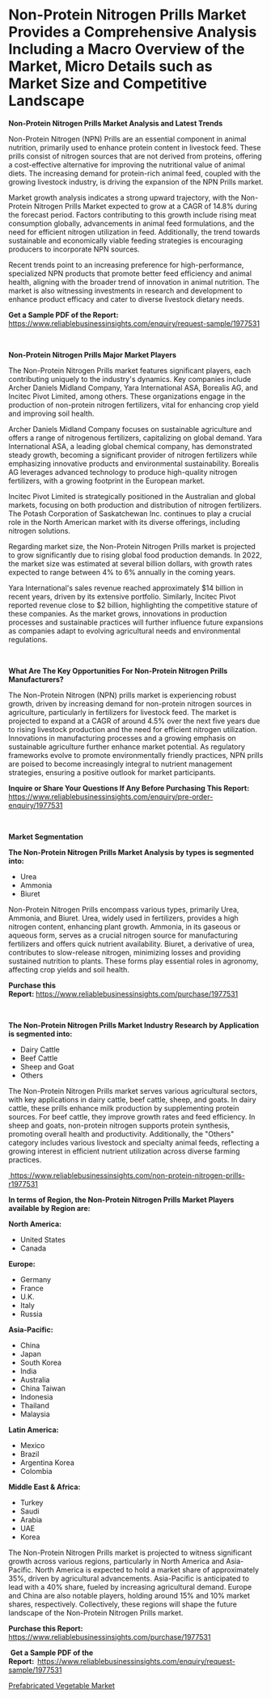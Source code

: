 <p><h1>Non-Protein Nitrogen Prills Market Provides a Comprehensive Analysis Including a Macro Overview of the Market, Micro Details such as Market Size and Competitive Landscape</h1></p><p><strong>Non-Protein Nitrogen Prills Market Analysis and Latest Trends</strong></p>
<p><p>Non-Protein Nitrogen (NPN) Prills are an essential component in animal nutrition, primarily used to enhance protein content in livestock feed. These prills consist of nitrogen sources that are not derived from proteins, offering a cost-effective alternative for improving the nutritional value of animal diets. The increasing demand for protein-rich animal feed, coupled with the growing livestock industry, is driving the expansion of the NPN Prills market.</p><p>Market growth analysis indicates a strong upward trajectory, with the Non-Protein Nitrogen Prills Market expected to grow at a CAGR of 14.8% during the forecast period. Factors contributing to this growth include rising meat consumption globally, advancements in animal feed formulations, and the need for efficient nitrogen utilization in feed. Additionally, the trend towards sustainable and economically viable feeding strategies is encouraging producers to incorporate NPN sources. </p><p>Recent trends point to an increasing preference for high-performance, specialized NPN products that promote better feed efficiency and animal health, aligning with the broader trend of innovation in animal nutrition. The market is also witnessing investments in research and development to enhance product efficacy and cater to diverse livestock dietary needs.</p></p>
<p><strong>Get a Sample PDF of the Report:&nbsp;</strong> <a href="https://www.reliablebusinessinsights.com/enquiry/request-sample/1977531?utm_campaign=2245&utm_medium=2&utm_source=Github&utm_content=ia&utm_term=15022025&utm_id=non-protein-nitrogen-prills">https://www.reliablebusinessinsights.com/enquiry/request-sample/1977531</a></p>
<p>&nbsp;</p>
<p><strong>Non-Protein Nitrogen Prills Major Market Players</strong></p>
<p><p>The Non-Protein Nitrogen Prills market features significant players, each contributing uniquely to the industry's dynamics. Key companies include Archer Daniels Midland Company, Yara International ASA, Borеalis AG, and Incitec Pivot Limited, among others. These organizations engage in the production of non-protein nitrogen fertilizers, vital for enhancing crop yield and improving soil health.</p><p>Archer Daniels Midland Company focuses on sustainable agriculture and offers a range of nitrogenous fertilizers, capitalizing on global demand. Yara International ASA, a leading global chemical company, has demonstrated steady growth, becoming a significant provider of nitrogen fertilizers while emphasizing innovative products and environmental sustainability. Borealis AG leverages advanced technology to produce high-quality nitrogen fertilizers, with a growing footprint in the European market.</p><p>Incitec Pivot Limited is strategically positioned in the Australian and global markets, focusing on both production and distribution of nitrogen fertilizers. The Potash Corporation of Saskatchewan Inc. continues to play a crucial role in the North American market with its diverse offerings, including nitrogen solutions.</p><p>Regarding market size, the Non-Protein Nitrogen Prills market is projected to grow significantly due to rising global food production demands. In 2022, the market size was estimated at several billion dollars, with growth rates expected to range between 4% to 6% annually in the coming years.</p><p>Yara International's sales revenue reached approximately $14 billion in recent years, driven by its extensive portfolio. Similarly, Incitec Pivot reported revenue close to $2 billion, highlighting the competitive stature of these companies. As the market grows, innovations in production processes and sustainable practices will further influence future expansions as companies adapt to evolving agricultural needs and environmental regulations.</p></p>
<p>&nbsp;</p>
<p><strong>What Are The Key Opportunities For Non-Protein Nitrogen Prills Manufacturers?</strong></p>
<p><p>The Non-Protein Nitrogen (NPN) prills market is experiencing robust growth, driven by increasing demand for non-protein nitrogen sources in agriculture, particularly in fertilizers for livestock feed. The market is projected to expand at a CAGR of around 4.5% over the next five years due to rising livestock production and the need for efficient nitrogen utilization. Innovations in manufacturing processes and a growing emphasis on sustainable agriculture further enhance market potential. As regulatory frameworks evolve to promote environmentally friendly practices, NPN prills are poised to become increasingly integral to nutrient management strategies, ensuring a positive outlook for market participants.</p></p>
<p><strong>Inquire or Share Your Questions If Any Before Purchasing This Report:</strong> <a href="https://www.reliablebusinessinsights.com/enquiry/pre-order-enquiry/1977531?utm_campaign=2245&utm_medium=2&utm_source=Github&utm_content=ia&utm_term=15022025&utm_id=non-protein-nitrogen-prills">https://www.reliablebusinessinsights.com/enquiry/pre-order-enquiry/1977531</a></p>
<p>&nbsp;</p>
<p><strong>Market Segmentation</strong></p>
<p><strong>The Non-Protein Nitrogen Prills Market Analysis by types is segmented into:</strong></p>
<p><ul><li>Urea</li><li>Ammonia</li><li>Biuret</li></ul></p>
<p><p>Non-Protein Nitrogen Prills encompass various types, primarily Urea, Ammonia, and Biuret. Urea, widely used in fertilizers, provides a high nitrogen content, enhancing plant growth. Ammonia, in its gaseous or aqueous form, serves as a crucial nitrogen source for manufacturing fertilizers and offers quick nutrient availability. Biuret, a derivative of urea, contributes to slow-release nitrogen, minimizing losses and providing sustained nutrition to plants. These forms play essential roles in agronomy, affecting crop yields and soil health.</p></p>
<p><strong>Purchase this Report:&nbsp;</strong><a href="https://www.reliablebusinessinsights.com/purchase/1977531?utm_campaign=2245&utm_medium=2&utm_source=Github&utm_content=ia&utm_term=15022025&utm_id=non-protein-nitrogen-prills">https://www.reliablebusinessinsights.com/purchase/1977531</a></p>
<p>&nbsp;</p>
<p><strong>The Non-Protein Nitrogen Prills Market Industry Research by Application is segmented into:</strong></p>
<p><ul><li>Dairy Cattle</li><li>Beef Cattle</li><li>Sheep and Goat</li><li>Others</li></ul></p>
<p><p>The Non-Protein Nitrogen Prills market serves various agricultural sectors, with key applications in dairy cattle, beef cattle, sheep, and goats. In dairy cattle, these prills enhance milk production by supplementing protein sources. For beef cattle, they improve growth rates and feed efficiency. In sheep and goats, non-protein nitrogen supports protein synthesis, promoting overall health and productivity. Additionally, the "Others" category includes various livestock and specialty animal feeds, reflecting a growing interest in efficient nutrient utilization across diverse farming practices.</p></p>
<p><a href="https://www.reliablebusinessinsights.com/non-protein-nitrogen-prills-r1977531?utm_campaign=2245&utm_medium=2&utm_source=Github&utm_content=ia&utm_term=15022025&utm_id=non-protein-nitrogen-prills">&nbsp;https://www.reliablebusinessinsights.com/non-protein-nitrogen-prills-r1977531</a></p>
<p><strong>In terms of Region, the Non-Protein Nitrogen Prills Market Players available by Region are:</strong></p>
<p>
    <p> <strong> North America: </strong>
        <ul>
            <li>United States</li>
            <li>Canada</li>
        </ul>
        </p> 
    <p> <strong> Europe: </strong>
        <ul>
            <li>Germany</li>
            <li>France</li>
            <li>U.K.</li>
            <li>Italy</li>
            <li>Russia</li>
        </ul>
        </p> 
    <p> <strong> Asia-Pacific: </strong>
        <ul>
            <li>China</li>
            <li>Japan</li>
            <li>South Korea</li>
            <li>India</li>
            <li>Australia</li>
            <li>China Taiwan</li>
            <li>Indonesia</li>
            <li>Thailand</li>
            <li>Malaysia</li>
        </ul>
        </p> 
    <p> <strong> Latin America: </strong>
        <ul>
            <li>Mexico</li>
            <li>Brazil</li>
            <li>Argentina Korea</li>
            <li>Colombia</li>
        </ul>
        </p> 
    <p> <strong> Middle East & Africa: </strong>
        <ul>
            <li>Turkey</li>
            <li>Saudi</li>
            <li>Arabia</li>
            <li>UAE</li>
            <li>Korea</li>
        </ul>
    </p>
    </p>
<p><p>The Non-Protein Nitrogen Prills market is projected to witness significant growth across various regions, particularly in North America and Asia-Pacific. North America is expected to hold a market share of approximately 35%, driven by agricultural advancements. Asia-Pacific is anticipated to lead with a 40% share, fueled by increasing agricultural demand. Europe and China are also notable players, holding around 15% and 10% market shares, respectively. Collectively, these regions will shape the future landscape of the Non-Protein Nitrogen Prills market.</p></p>
<p><strong>Purchase this Report: </strong><a href="https://www.reliablebusinessinsights.com/purchase/1977531?utm_campaign=2245&utm_medium=2&utm_source=Github&utm_content=ia&utm_term=15022025&utm_id=non-protein-nitrogen-prills">https://www.reliablebusinessinsights.com/purchase/1977531</a></p>
<p>&nbsp;<strong>Get a Sample PDF of the Report:&nbsp;&nbsp;</strong><a href="https://www.reliablebusinessinsights.com/enquiry/request-sample/1977531?utm_campaign=2245&utm_medium=2&utm_source=Github&utm_content=ia&utm_term=15022025&utm_id=non-protein-nitrogen-prills">https://www.reliablebusinessinsights.com/enquiry/request-sample/1977531</a></p>
<p><strong></strong></p>
<p><p><a href="https://github.com/rileymgdorcas/Market-Research-Report-List-1/blob/main/prefabricated-vegetable-market.md?utm_campaign=2245&utm_medium=2&utm_source=Github&utm_content=ia&utm_term=15022025&utm_id=non-protein-nitrogen-prills">Prefabricated Vegetable Market</a></p></p>